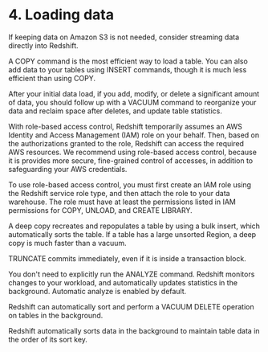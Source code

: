 # 4. Loading data
If keeping data on Amazon S3 is not needed, consider streaming data directly into Redshift. 

A COPY command is the most efficient way to load a table. You can also add data to your tables using INSERT commands, though it is much less efficient than using COPY.

After your initial data load, if you add, modify, or delete a significant amount of data, you should follow up with a VACUUM command to reorganize your data and reclaim space after deletes, and update table statistics. 

With role-based access control, Redshift temporarily assumes an AWS Identity and Access Management (IAM) role on your behalf. Then, based on the authorizations granted to the role, Redshift can access the required AWS resources. We recommend using role-based access control, because it is provides more secure, fine-grained control of accesses, in addition to safeguarding your AWS credentials. 

To use role-based access control, you must first create an IAM role using the Redshift service role type, and then attach the role to your data warehouse. The role must have at least the permissions listed in IAM permissions for COPY, UNLOAD, and CREATE LIBRARY.

A deep copy recreates and repopulates a table by using a bulk insert, which automatically sorts the table. If a table has a large unsorted Region, a deep copy is much faster than a vacuum.

TRUNCATE commits immediately, even if it is inside a transaction block. 

You don't need to explicitly run the ANALYZE command. Redshift monitors changes to your workload, and automatically updates statistics in the background. Automatic analyze is enabled by default.

Redshift can automatically sort and perform a VACUUM DELETE operation on tables in the background.

Redshift automatically sorts data in the background to maintain table data in the order of its sort key.
